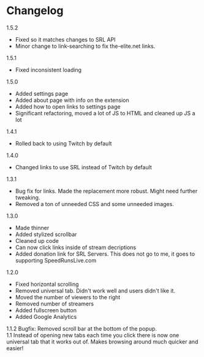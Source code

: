 Changelog
==================

1.5.2

* Fixed so it matches changes to SRL API
* Minor change to link-searching to fix the-elite.net links.

1.5.1

* Fixed inconsistent loading

1.5.0

* Added settings page
* Added about page with info on the extension
* Added how to open links to settings page
* Significant refactoring, moved a lot of JS to HTML and cleaned up JS a lot

1.4.1

* Rolled back to using Twitch by default

1.4.0

* Changed links to use SRL instead of Twitch by default

1.3.1

* Bug fix for links. Made the replacement more robust. Might need further tweaking.
* Removed a ton of unneeded CSS and some unneeded images.

1.3.0

* Made thinner
* Added stylized scrollbar
* Cleaned up code
* Can now click links inside of stream decriptions
* Added donation link for SRL Servers. This does not go to me, it goes to supporting SpeedRunsLive.com

1.2.0  

* Fixed horizontal scrolling  
* Removed universal tab. Didn't work well and users didn't like it.  
* Moved the number of viewers to the right  
* Removed number of streamers  
* Added fullscreen button  
* Added Google Analytics  

1.1.2 Bugfix: Removed scroll bar at the bottom of the popup.  
1.1 Instead of opening new tabs each time you click there is now one universal tab that it works out of. Makes browsing around much quicker and easier!  
